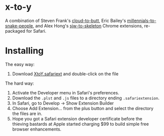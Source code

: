 x-to-y
======

A combination of Steven Frank's [cloud-to-butt](https://github.com/panicsteve/cloud-to-butt), Eric Bailey's [millennials-to-snake-people](https://github.com/ericwbailey/millennials-to-snake-people), and Alex Hong's [sjw-to-skeleton](https://github.com/alexhong/sjw-to-skeleton) Chrome extensions, re-packaged for Safari.


Installing
==========

The easy way:

1. Download [XtoY.safariext]() and double-click on the file

The hard way:

1. Activate the Developer menu in Safari's preferences.
2. Download the `.plst` and `.js` files to a directory ending `.safariextension`.
3. In Safari, go to Develop -> Show Extension Builder
4. Choose Add Extension... from the plus button and select the directory the files are in.
5. Hope you got a Safari extension developer certificate before the thieving bastards at Apple started charging $99 to build simple free browser enhancements.